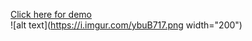 <a href="https://random-free-game-generator.netlify.app/">Click here for demo</a>
</br>
![alt text](https://i.imgur.com/ybuB717.png width="200")
